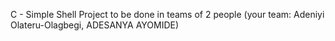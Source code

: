 C - Simple Shell  Project to be done in teams of 2 people (your team: Adeniyi Olateru-Olagbegi, ADESANYA AYOMIDE)


